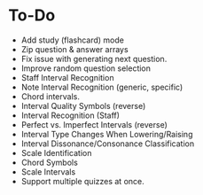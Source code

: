 # To-Do
* Add study (flashcard) mode
* Zip question & answer arrays
* Fix issue with generating next question.
* Improve random question selection
* Staff Interval Recognition
* Note Interval Recognition (generic, specific)
* Chord intervals.
* Interval Quality Symbols (reverse)
* Interval Recognition (Staff)
* Perfect vs. Imperfect Intervals (reverse)
* Interval Type Changes When Lowering/Raising
* Interval Dissonance/Consonance Classification
* Scale Identification
* Chord Symbols
* Scale Intervals
* Support multiple quizzes at once.